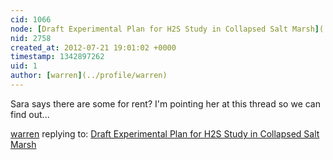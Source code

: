 ```yaml
---
cid: 1066
node: [Draft Experimental Plan for H2S Study in Collapsed Salt Marsh](../notes/deepwinter/7-11-2012/draft-experimental-plan-h2s-study-collapsed-salt-marsh)
nid: 2758
created_at: 2012-07-21 19:01:02 +0000
timestamp: 1342897262
uid: 1
author: [warren](../profile/warren)
---
```


Sara says there are some for rent? I'm pointing her at this thread so we can find out...

[warren](../profile/warren) replying to: [Draft Experimental Plan for H2S Study in Collapsed Salt Marsh](../notes/deepwinter/7-11-2012/draft-experimental-plan-h2s-study-collapsed-salt-marsh)


